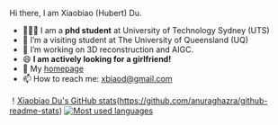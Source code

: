 <p2>Hi there, I am Xiaobiao (Hubert) Du.</p2>
- 👨🏼‍💻 I am a **phd student** at University of Technology Sydney (UTS)
- 🌱 I’m a visiting student at The University of Queensland (UQ)
- 🔭 I’m working on 3D reconstruction and AIGC.
- 😄 **I am actively looking for a girlfriend!**
- 💬 My [homepage](https://xiaobiaodu.github.io/)
- 📫 How to reach me: xbiaod@gmail.com


！[Xiaobiao Du's GitHub stats](https://github-readme-stats.vercel.app/api?username=xiaobiaodu)(https://github.com/anuraghazra/github-readme-stats)
[![Most used languages](https://github-readme-stats.vercel.app/api/top-langs/?username=xiaobiaodu&&layout=compact)](https://github.com/anuraghazra/github-readme-stats)

